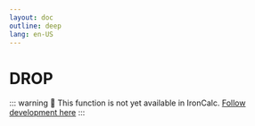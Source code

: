 ```yaml
---
layout: doc
outline: deep
lang: en-US
---
```


# DROP

::: warning
🚧 This function is not yet available in IronCalc.
[Follow development here](https://github.com/ironcalc/IronCalc/labels/Functions)
:::
